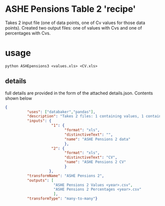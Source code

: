 # ASHE Pensions Table 2 'recipe'

Takes 2 input file (one of data points, one of Cv values for those data points). Created two output files: one of values with Cvs and one of percentages with Cvs.

# usage

```python ASHEpensions3 <values.xls> <CV.xls>```


## details
full details are provided in the form of the attached details.json. Contents shown below

```json
{
          "uses": ["databaker","pandas"],
          "description": "Takes 2 files: 1 containing values, 1 containing CVs. Creates 2 files: one values with Cvs, one percentages with Cvs.",
          "inputs": {
                     "1": {
                           "format": "xls",
                           "distinctiveText": "",
                           "name": "ASHE Pensions 2 data"
                           },
                     "2": {
                           "format": "xls",
                           "distinctiveText": "CV",
                           "name": "ASHE Pensions 2 CV"
                           }
                    },
          "transformName": "ASHE Pensions 2",
          "outputs": [
                      "ASHE Pensions 2 Values <year>.csv",
                      "ASHE Pensions 2 Percentages <year>.csv"
                      ],
          "transformType": "many-to-many"}
```
